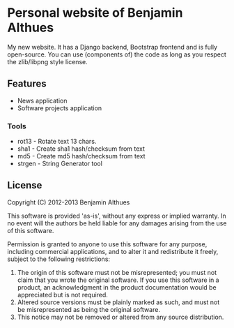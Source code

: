 # Personal website of Benjamin Althues

My new website. It has a Django backend, Bootstrap frontend and is fully
open-source. You can use (components of) the code as long as you respect
the zlib/libpng style license.

## Features

* News application
* Software projects application

### Tools

* rot13 - Rotate text 13 chars.
* sha1 - Create sha1 hash/checksum from text
* md5 - Create md5 hash/checksum from text
* strgen - String Generator tool

## License

Copyright (C) 2012-2013  Benjamin Althues

This software is provided 'as-is', without any express or implied
warranty.  In no event will the authors be held liable for any damages
arising from the use of this software.

Permission is granted to anyone to use this software for any purpose,
including commercial applications, and to alter it and redistribute it
freely, subject to the following restrictions:

1. The origin of this software must not be misrepresented; you must not
   claim that you wrote the original software. If you use this software
   in a product, an acknowledgment in the product documentation would be
   appreciated but is not required.
2. Altered source versions must be plainly marked as such, and must not be
   misrepresented as being the original software.
3. This notice may not be removed or altered from any source distribution.
